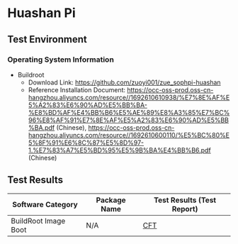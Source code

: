 # Huashan Pi

## Test Environment

### Operating System Information

- Buildroot
    - Download Link: https://github.com/zuoyi001/zue_sophpi-huashan
    - Reference Installation Document: https://occ-oss-prod.oss-cn-hangzhou.aliyuncs.com/resource//1692610610938/%E7%8E%AF%E5%A2%83%E6%90%AD%E5%BB%BA-%E8%BD%AF%E4%BB%B6%E5%AE%89%E8%A3%85%E7%BC%96%E8%AF%91%E7%8E%AF%E5%A2%83%E6%90%AD%E5%BB%BA.pdf (Chinese), https://occ-oss-prod.oss-cn-hangzhou.aliyuncs.com/resource//1692610600110/%E5%BC%80%E5%8F%91%E6%8C%87%E5%8D%97-1.%E7%83%A7%E5%BD%95%E5%9B%BA%E4%BB%B6.pdf (Chinese)

## Test Results

| Software Category    | Package Name | Test Results (Test Report) |
|----------------------|--------------|----------------------------|
| BuildRoot Image Boot | N/A          | [CFT][BuildRoot]           |

[BuildRoot]: ./BuildRoot/README.md
